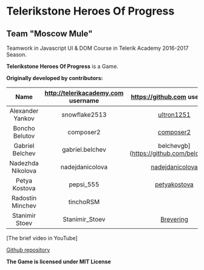 # Telerikstone Heroes Of Progress 

## Team "Moscow Mule"

Teamwork in Javascript UI & DOM Course in Telerik Academy 2016-2017 Season.

**Telerikstone Heroes Of Progress** is a Game.

**Originally developed by contributors:**

|       Name        | http://telerikacademy.com username |              https://github.com username              |
|:-----------------:|:----------------------------------:|:-----------------------------------------------------:|
| Alexander Yankov  |           snowflake2513            | [ultron1251](https://github.com/ultron1251)           |
| Boncho Belutov    |           composer2                | [composer2](https://github.com/composer2)             |
| Gabriel Belchev   |           gabriel.belchev          | belchevgb](https://github.com/belchevgb)              |
| Nadezhda Nikolova |         nadejdanicolova            | [nadejdanicolova](https://github.com/nadejdanicolova) |
| Petya Kostova     |          pepsi_555                 | [petyakostova](https://github.com/petyakostova)       |
| Radostin Minchev  |           tinchoRSM                |                                                       |
| Stanimir Stoev    |          Stanimir_Stoev            | [Brevering](https://github.com/Brevering)             |

[The brief video in YouTube]

[Github repository](https://github.com/belchevgb/Telerikstone-Heroes-Of-Progess)

**The Game is licensed under MIT License**